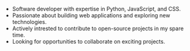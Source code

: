 

* Software developer with expertise in Python, JavaScript, and CSS.
* Passionate about building web applications and exploring new technologies.
* Actively intrested to contribute to open-source projects in my spare time.
* Looking for opportunities to collaborate on exciting projects.
